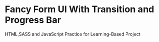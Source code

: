 # Fancy Form UI With Transition and Progress Bar
HTML,SASS and JavaScript Practice for Learning-Based Project
